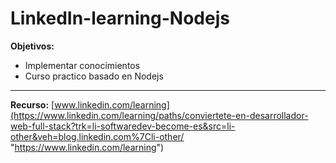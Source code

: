 # LinkedIn-learning-Nodejs
**Objetivos:**
- Implementar conocimientos
- Curso practico basado en Nodejs

------------
**Recurso:**
[www.linkedin.com/learning](https://www.linkedin.com/learning/paths/conviertete-en-desarrollador-web-full-stack?trk=li-softwaredev-become-es&src=li-other&veh=blog.linkedin.com%7Cli-other/ "https://www.linkedin.com/learning")
